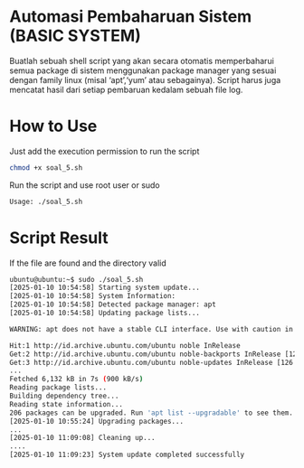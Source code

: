 # Automasi Pembaharuan Sistem (BASIC SYSTEM)
Buatlah sebuah shell script yang akan secara otomatis memperbaharui semua package di sistem menggunakan package manager yang sesuai dengan family linux (misal ‘apt’,‘yum’ atau sebagainya). Script harus juga mencatat hasil dari setiap pembaruan kedalam sebuah file log.

# How to Use
Just add the execution permission to run the script 
```bash
chmod +x soal_5.sh
```
Run the script and use root user or sudo
```bash
Usage: ./soal_5.sh
```
# Script Result

If the file are found and the directory valid

```bash
ubuntu@ubuntu:~$ sudo ./soal_5.sh
[2025-01-10 10:54:58] Starting system update...
[2025-01-10 10:54:58] System Information:
[2025-01-10 10:54:58] Detected package manager: apt
[2025-01-10 10:54:58] Updating package lists...

WARNING: apt does not have a stable CLI interface. Use with caution in scripts.

Hit:1 http://id.archive.ubuntu.com/ubuntu noble InRelease
Get:2 http://id.archive.ubuntu.com/ubuntu noble-backports InRelease [126 kB]
Get:3 http://id.archive.ubuntu.com/ubuntu noble-updates InRelease [126 kB]
...
Fetched 6,132 kB in 7s (900 kB/s)
Reading package lists...
Building dependency tree...
Reading state information...
206 packages can be upgraded. Run 'apt list --upgradable' to see them.
[2025-01-10 10:55:24] Upgrading packages...
...
[2025-01-10 11:09:08] Cleaning up...
....
[2025-01-10 11:09:23] System update completed successfully
```